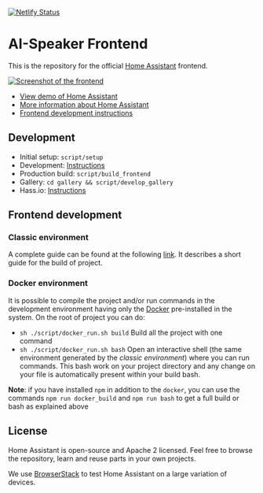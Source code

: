[![Netlify Status](https://api.netlify.com/api/v1/badges/78c3cc1a-7565-4d00-9f0c-45f0452d41ed/deploy-status)](https://app.netlify.com/sites/ai-speaker/deploys)


# AI-Speaker Frontend

This is the repository for the official [Home Assistant](https://home-assistant.io) frontend.

[![Screenshot of the frontend](https://raw.githubusercontent.com/home-assistant/home-assistant-polymer/master/docs/screenshot.png)](https://demo.home-assistant.io/)

- [View demo of Home Assistant](https://demo.home-assistant.io/)
- [More information about Home Assistant](https://home-assistant.io)
- [Frontend development instructions](https://developers.home-assistant.io/docs/frontend/development/)

## Development

- Initial setup: `script/setup`
- Development: [Instructions](https://developers.home-assistant.io/docs/frontend/development/)
- Production build: `script/build_frontend`
- Gallery: `cd gallery && script/develop_gallery`
- Hass.io: [Instructions](https://developers.home-assistant.io/docs/en/hassio_hass.html)

## Frontend development

### Classic environment

A complete guide can be found at the following [link](https://www.home-assistant.io/developers/frontend/). It describes a short guide for the build of project.

### Docker environment

It is possible to compile the project and/or run commands in the development environment having only the [Docker](https://www.docker.com) pre-installed in the system. On the root of project you can do:

- `sh ./script/docker_run.sh build` Build all the project with one command
- `sh ./script/docker_run.sh bash` Open an interactive shell (the same environment generated by the _classic environment_) where you can run commands. This bash work on your project directory and any change on your file is automatically present within your build bash.

**Note**: if you have installed `npm` in addition to the `docker`, you can use the commands `npm run docker_build` and `npm run bash` to get a full build or bash as explained above

## License

Home Assistant is open-source and Apache 2 licensed. Feel free to browse the repository, learn and reuse parts in your own projects.

We use [BrowserStack](https://www.browserstack.com) to test Home Assistant on a large variation of devices.
